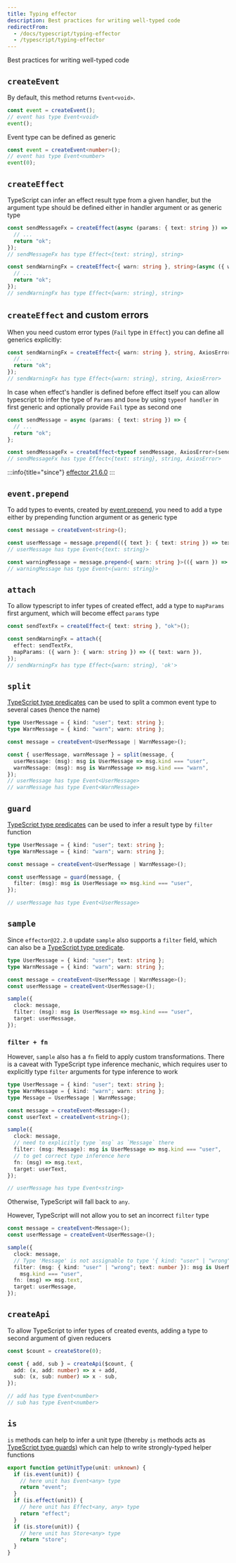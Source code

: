 ```yaml
---
title: Typing effector
description: Best practices for writing well-typed code
redirectFrom:
  - /docs/typescript/typing-effector
  - /typescript/typing-effector
---
```


Best practices for writing well-typed code

## `createEvent`

By default, this method returns `Event<void>`.

```typescript
const event = createEvent();
// event has type Event<void>
event();
```

Event type can be defined as generic

```typescript
const event = createEvent<number>();
// event has type Event<number>
event(0);
```

## `createEffect`

TypeScript can infer an effect result type from a given handler, but the argument type should be defined either in handler argument or as generic type

```typescript
const sendMessageFx = createEffect(async (params: { text: string }) => {
  // ...
  return "ok";
});
// sendMessageFx has type Effect<{text: string}, string>

const sendWarningFx = createEffect<{ warn: string }, string>(async ({ warn }) => {
  // ...
  return "ok";
});
// sendWarningFx has type Effect<{warn: string}, string>
```

## `createEffect` and custom errors

When you need custom error types (`Fail` type in `Effect`) you can define all generics explicitly:

```typescript
const sendWarningFx = createEffect<{ warn: string }, string, AxiosError>(async ({ warn }) => {
  // ...
  return "ok";
});
// sendWarningFx has type Effect<{warn: string}, string, AxiosError>
```

In case when effect's handler is defined before effect itself you can allow typescript to infer the type of `Params` and `Done` by using `typeof handler` in first generic and optionally provide `Fail` type as second one

```typescript
const sendMessage = async (params: { text: string }) => {
  // ...
  return "ok";
};

const sendMessageFx = createEffect<typeof sendMessage, AxiosError>(sendMessage);
// sendMessageFx has type Effect<{text: string}, string, AxiosError>
```

:::info{title="since"}
[effector 21.6.0](https://changelog.effector.dev/#effector-21-6-0)
:::

## `event.prepend`

To add types to events, created by [event.prepend](/en/api/effector/Event#prepend-fn), you need to add a type either by prepending function argument or as generic type

```typescript
const message = createEvent<string>();

const userMessage = message.prepend(({ text }: { text: string }) => text);
// userMessage has type Event<{text: string}>

const warningMessage = message.prepend<{ warn: string }>(({ warn }) => warn);
// warningMessage has type Event<{warn: string}>
```

## `attach`

To allow typescript to infer types of created effect, add a type to `mapParams` first argument, which will become effect `params` type

```typescript
const sendTextFx = createEffect<{ text: string }, "ok">();

const sendWarningFx = attach({
  effect: sendTextFx,
  mapParams: ({ warn }: { warn: string }) => ({ text: warn }),
});
// sendWarningFx has type Effect<{warn: string}, 'ok'>
```

## `split`

[TypeScript type predicates](https://www.typescriptlang.org/docs/handbook/advanced-types.html#using-type-predicates) can be used to split a common event type to several cases (hence the name)

```typescript
type UserMessage = { kind: "user"; text: string };
type WarnMessage = { kind: "warn"; warn: string };

const message = createEvent<UserMessage | WarnMessage>();

const { userMessage, warnMessage } = split(message, {
  userMessage: (msg): msg is UserMessage => msg.kind === "user",
  warnMessage: (msg): msg is WarnMessage => msg.kind === "warn",
});
// userMessage has type Event<UserMessage>
// warnMessage has type Event<WarnMessage>
```

## `guard`

[TypeScript type predicates](https://www.typescriptlang.org/docs/handbook/advanced-types.html#using-type-predicates) can be used to infer a result type by `filter` function

```typescript
type UserMessage = { kind: "user"; text: string };
type WarnMessage = { kind: "warn"; warn: string };

const message = createEvent<UserMessage | WarnMessage>();

const userMessage = guard(message, {
  filter: (msg): msg is UserMessage => msg.kind === "user",
});

// userMessage has type Event<UserMessage>
```

## `sample`

Since `effector@22.2.0` update `sample` also supports a `filter` field, which can also be a [TypeScript type predicate](https://www.typescriptlang.org/docs/handbook/advanced-types.html#using-type-predicates).

```typescript
type UserMessage = { kind: "user"; text: string };
type WarnMessage = { kind: "warn"; warn: string };

const message = createEvent<UserMessage | WarnMessage>();
const userMessage = createEvent<UserMessage>();

sample({
  clock: message,
  filter: (msg): msg is UserMessage => msg.kind === "user",
  target: userMessage,
});
```

### `filter + fn`

However, `sample` also has a `fn` field to apply custom transformations.
There is a caveat with TypeScript type inference mechanic, which requires user to explicitly type `filter` arguments for type inference to work

```typescript
type UserMessage = { kind: "user"; text: string };
type WarnMessage = { kind: "warn"; warn: string };
type Message = UserMessage | WarnMessage;

const message = createEvent<Message>();
const userText = createEvent<string>();

sample({
  clock: message,
  // need to explicitly type `msg` as `Message` there
  filter: (msg: Message): msg is UserMessage => msg.kind === "user",
  // to get correct type inference here
  fn: (msg) => msg.text,
  target: userText,
});

// userMessage has type Event<string>
```

Otherwise, TypeScript will fall back to `any`.

However, TypeScript will not allow you to set an incorrect `filter` type

```typescript
const message = createEvent<Message>();
const userMessage = createEvent<UserMessage>();

sample({
  clock: message,
  // Type 'Message' is not assignable to type '{ kind: "user" | "wrong"; text: number; }'.
  filter: (msg: { kind: "user" | "wrong"; text: number }): msg is UserMessage =>
    msg.kind === "user",
  fn: (msg) => msg.text,
  target: userMessage,
});
```

## `createApi`

To allow TypeScript to infer types of created events, adding a type to second argument of given reducers

```typescript
const $count = createStore(0);

const { add, sub } = createApi($count, {
  add: (x, add: number) => x + add,
  sub: (x, sub: number) => x - sub,
});

// add has type Event<number>
// sub has type Event<number>
```

## `is`

`is` methods can help to infer a unit type (thereby `is` methods acts as [TypeScript type guards](https://www.typescriptlang.org/docs/handbook/advanced-types.html#type-guards-and-differentiating-types)) which can help to write strongly-typed helper functions

```typescript
export function getUnitType(unit: unknown) {
  if (is.event(unit)) {
    // here unit has Event<any> type
    return "event";
  }
  if (is.effect(unit)) {
    // here unit has Effect<any, any> type
    return "effect";
  }
  if (is.store(unit)) {
    // here unit has Store<any> type
    return "store";
  }
}
```
